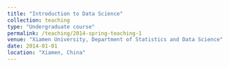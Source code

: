 ```yaml
---
title: "Introduction to Data Science"
collection: teaching
type: "Undergraduate course"
permalink: /teaching/2014-spring-teaching-1
venue: "Xiamen University, Department of Statistics and Data Science"
date: 2014-01-01
location: "Xiamen, China"
---
```

